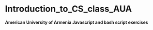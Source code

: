 # Introduction_to_CS_class_AUA
__American University of Armenia Javascript and bash script exercises__

